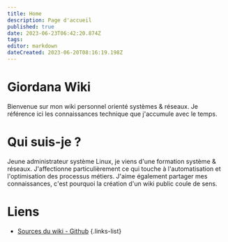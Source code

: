 ```yaml
---
title: Home
description: Page d'accueil
published: true
date: 2023-06-23T06:42:20.874Z
tags: 
editor: markdown
dateCreated: 2023-06-20T08:16:19.198Z
---
```


# Giordana Wiki
Bienvenue sur mon wiki personnel orienté systèmes & réseaux. Je référence ici les connaissances technique que j'accumule avec le temps.

# Qui suis-je ?
Jeune administrateur système Linux, je viens d'une formation système & réseaux. J'affectionne particulièrement ce qui touche à l'automatisation et l'optimisation des processus métiers. J'aime également partager mes connaissances, c'est pourquoi la création d'un wiki public coule de sens.

# Liens
- [Sources du wiki - Github](https://github.com/danaelg/giordana-wiki)
{.links-list}